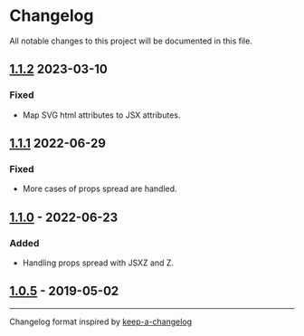 # Changelog

All notable changes to this project will be documented in this file.

## [1.1.2] 2023-03-10

### Fixed

- Map SVG html attributes to JSX attributes.

## [1.1.1] 2022-06-29

### Fixed

- More cases of props spread are handled.

## [1.1.0] - 2022-06-23

### Added

- Handling props spread with JSXZ and Z.

## [1.0.5] - 2019-05-02

---

Changelog format inspired by [keep-a-changelog]

[keep-a-changelog]: https://github.com/olivierlacan/keep-a-changelog
[unreleased]: https://github.com/kbrw/babel-plugin-transform-jsxz/compare/v1.1.2...HEAD
[1.1.2]: https://github.com/kbrw/babel-plugin-transform-jsxz/compare/v1.1.1...v1.1.2
[1.1.1]: https://github.com/kbrw/babel-plugin-transform-jsxz/compare/v1.1.0...v1.1.1
[1.1.0]: https://github.com/kbrw/babel-plugin-transform-jsxz/compare/v1.0.5...v1.1.0
[1.0.5]: https://github.com/kbrw/babel-plugin-transform-jsxz/compare/v0.0.0...v1.0.5
